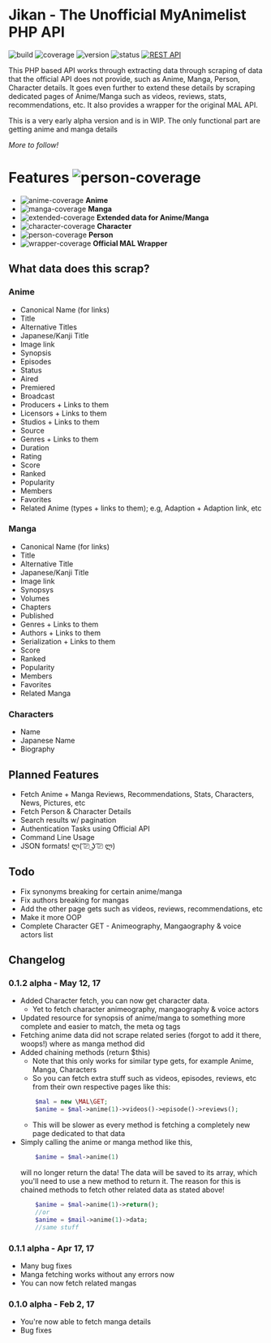 # Jikan - The Unofficial MyAnimelist PHP API
![build](https://img.shields.io/badge/build-passing-green.svg?style=flat) ![coverage](https://img.shields.io/badge/coverage-30%-red.svg?style=flat) ![version](https://img.shields.io/badge/ver-0.1.2-blue.svg?style=flat) ![status](https://img.shields.io/badge/status-alpha-red.svg?style=flat) 
[![REST API](https://img.shields.io/badge/jikan.me-development-red.svg?style=flat)](http://jikan.me)

This PHP based API works through extracting data through scraping of data that the official API does not provide, such as Anime, Manga, Person, Character details. It goes even further to extend these details by scraping dedicated pages of Anime/Manga such as videos, reviews, stats, recommendations, etc. It also provides a wrapper for the original MAL API.

This is a very early alpha version and is in WIP. The only functional part are getting anime and manga details

*More to follow!*

# Features ![person-coverage](https://img.shields.io/badge/coverage-31.6%-orange.svg?style=flat)
- ![anime-coverage](https://img.shields.io/badge/coverage-95%-green.svg?style=flat) **Anime** 
- ![manga-coverage](https://img.shields.io/badge/coverage-95%-green.svg?style=flat) **Manga** 
- ![extended-coverage](https://img.shields.io/badge/coverage-_0%-red.svg?style=flat) **Extended data for Anime/Manga**
- ![character-coverage](https://img.shields.io/badge/coverage-_50%-red.svg?style=flat) **Character**
- ![person-coverage](https://img.shields.io/badge/coverage-_0%-red.svg?style=flat) **Person**
- ![wrapper-coverage](https://img.shields.io/badge/coverage-_0%-red.svg?style=flat) **Official MAL Wrapper**

## What data does this scrap?
### Anime
- Canonical Name (for links)
- Title
- Alternative Titles
- Japanese/Kanji Title
- Image link
- Synopsis
- Episodes
- Status
- Aired
- Premiered
- Broadcast
- Producers + Links to them
- Licensors + Links to them
- Studios + Links to them
- Source
- Genres + Links to them
- Duration
- Rating
- Score
- Ranked
- Popularity
- Members
- Favorites
- Related Anime (types + links to them); e.g, Adaption + Adaption link, etc

### Manga
- Canonical Name (for links)
- Title
- Alternative Title
- Japanese/Kanji Title
- Image link
- Synopsys
- Volumes
- Chapters
- Published
- Genres + Links to them
- Authors + Links to them
- Serialization + Links to them
- Score
- Ranked
- Popularity
- Members
- Favorites
- Related Manga

### Characters
- Name
- Japanese Name
- Biography


## Planned Features
- Fetch Anime + Manga Reviews, Recommendations, Stats, Characters, News, Pictures, etc
- Fetch Person & Character Details
- Search results w/ pagination
- Authentication Tasks using Official API
- Command Line Usage
- JSON formats! ლ( ͡⎚ ͜ʖ ͡⎚ ლ)

## Todo
- Fix synonyms breaking for certain anime/manga
- Fix authors breaking for mangas
- Add the other page gets such as videos, reviews, recommendations, etc
- Make it more OOP
- Complete Character GET - Animeography, Mangaography & voice actors list

## Changelog
### 0.1.2 alpha - May 12, 17
- Added Character fetch, you can now get character data.
	- Yet to fetch character animeography, mangaography & voice actors
- Updated resource for synopsis of anime/manga to something more complete and easier to match, the meta og tags
- Fetching anime data did not scrape related series (forgot to add it there, woops!) where as manga method did
- Added chaining methods (return $this)
	- Note that this only works for similar type gets, for example Anime, Manga, Characters
	- So you can fetch extra stuff such as videos, episodes, reviews, etc from their own respective pages like this:
	```php
		$mal = new \MAL\GET;
		$anime = $mal->anime(1)->videos()->episode()->reviews();
	```
	- This will be slower as every method is fetching a completely new page dedicated to that data
- Simply calling the anime or manga method like this,
	```php
		$anime = $mal->anime(1)
	```
	will no longer return the data! The data will be saved to its array, which you'll need to use a new method to return it.
	The reason for this is chained methods to fetch other related data as stated above!
	```php
		$anime = $mal->anime(1)->return();
		//or
		$anime = $mail->anime(1)->data;
		//same stuff
	```


### 0.1.1 alpha - Apr 17, 17
- Many bug fixes
- Manga fetching works without any errors now
- You can now fetch related mangas

### 0.1.0 alpha - Feb 2, 17
- You're now able to fetch manga details
- Bug fixes

